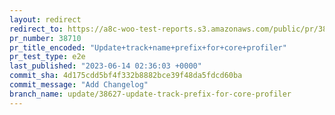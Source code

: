 ```yaml
---
layout: redirect
redirect_to: https://a8c-woo-test-reports.s3.amazonaws.com/public/pr/38710/e2e/index.html
pr_number: 38710
pr_title_encoded: "Update+track+name+prefix+for+core+profiler"
pr_test_type: e2e
last_published: "2023-06-14 02:36:03 +0000"
commit_sha: 4d175cdd5bf4f332b8882bce39f48da5fdcd60ba
commit_message: "Add Changelog"
branch_name: update/38627-update-track-prefix-for-core-profiler
---
```

